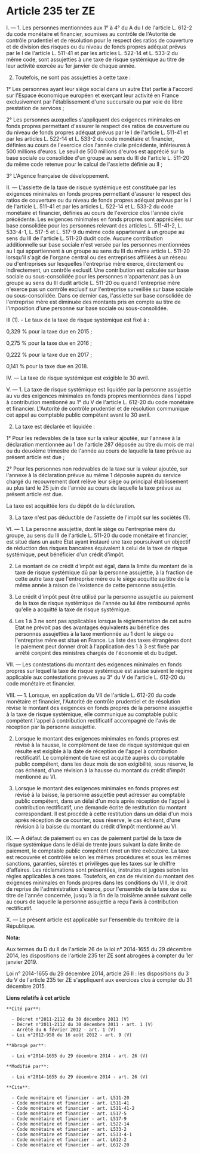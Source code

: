 # Article 235 ter ZE

I. ― 1. Les personnes mentionnées aux 1° à 4° du A du I de l'article L. 612-2 du code monétaire et financier, soumises au
contrôle de l'Autorité de contrôle prudentiel et de résolution pour le respect des ratios de couverture et de division des
risques ou du niveau de fonds propres adéquat prévus par le I de l'article L. 511-41 et par les articles L. 522-14 et L.
533-2 du même code, sont assujetties à une taxe de risque systémique au titre de leur activité exercée au 1er janvier de
chaque année. 

2. Toutefois, ne sont pas assujetties à cette taxe : 

1° Les personnes ayant leur siège social dans un autre Etat partie à l'accord sur l'Espace économique européen et exerçant
leur activité en France exclusivement par l'établissement d'une succursale ou par voie de libre prestation de services ; 

2° Les personnes auxquelles s'appliquent des exigences minimales en fonds propres permettant d'assurer le respect des ratios
de couverture ou du niveau de fonds propres adéquat prévus par le I de l'article L. 511-41 et par les articles L. 522-14 et
L. 533-2 du code monétaire et financier, définies au cours de l'exercice clos l'année civile précédente, inférieures à 500
millions d'euros. Le seuil de 500 millions d'euros est apprécié sur la base sociale ou consolidée d'un groupe au sens du III
de l'article L. 511-20 du même code retenue pour le calcul de l'assiette définie au II ; 

3° L'Agence française de développement. 

II. ― L'assiette de la taxe de risque systémique est constituée par les exigences minimales en fonds propres permettant
d'assurer le respect des ratios de couverture ou du niveau de fonds propres adéquat prévus par le I de l'article L. 511-41 et
par les articles L. 522-14 et L. 533-2 du code monétaire et financier, définies au cours de l'exercice clos l'année civile
précédente. Les exigences minimales en fonds propres sont appréciées sur base consolidée pour les personnes relevant des
articles L. 511-41-2, L. 533-4-1, L. 517-5 et L. 517-9 du même code appartenant à un groupe au sens du III de l'article L.
511-20 dudit code. Aucune contribution additionnelle sur base sociale n'est versée par les personnes mentionnées au I qui
appartiennent à un groupe au sens du III du même article L. 511-20 lorsqu'il s'agit de l'organe central ou des entreprises
affiliées à un réseau ou d'entreprises sur lesquelles l'entreprise mère exerce, directement ou indirectement, un contrôle
exclusif. Une contribution est calculée sur base sociale ou sous-consolidée pour les personnes n'appartenant pas à un groupe
au sens du III dudit article L. 511-20 ou quand l'entreprise mère n'exerce pas un contrôle exclusif sur l'entreprise
surveillée sur base sociale ou sous-consolidée. Dans ce dernier cas, l'assiette sur base consolidée de l'entreprise mère est
diminuée des montants pris en compte au titre de l'imposition d'une personne sur base sociale ou sous-consolidée. 

III (1). - Le taux de la taxe de risque systémique est fixé à :

0,329 % pour la taxe due en 2015 ;

0,275 % pour la taxe due en 2016 ;

0,222 % pour la taxe due en 2017 ;

0,141 % pour la taxe due en 2018. 

IV. ― La taxe de risque systémique est exigible le 30 avril. 

V. ― 1. La taxe de risque systémique est liquidée par la personne assujettie au vu des exigences minimales en fonds propres
mentionnées dans l'appel à contribution mentionné au 1° du V de l'article L. 612-20 du code monétaire et financier.
L'Autorité de contrôle prudentiel et de résolution communique cet appel au comptable public compétent avant le 30 avril. 

2. La taxe est déclarée et liquidée : 

1° Pour les redevables de la taxe sur la valeur ajoutée, sur l'annexe à la déclaration mentionnée au 1 de l'article 287
déposée au titre du mois de mai ou du deuxième trimestre de l'année au cours de laquelle la taxe prévue au présent article
est due ; 

2° Pour les personnes non redevables de la taxe sur la valeur ajoutée, sur l'annexe à la déclaration prévue au même 1 déposée
auprès du service chargé du recouvrement dont relève leur siège ou principal établissement au plus tard le 25 juin de l'année
au cours de laquelle la taxe prévue au présent article est due.

La taxe est acquittée lors du dépôt de la déclaration. 

3. La taxe n'est pas déductible de l'assiette de l'impôt sur les sociétés (1). 

VI. ― 1. La personne assujettie, dont le siège ou l'entreprise mère du groupe, au sens du III de l'article L. 511-20 du code
monétaire et financier, est situé dans un autre Etat ayant instauré une taxe poursuivant un objectif de réduction des risques
bancaires équivalent à celui de la taxe de risque systémique, peut bénéficier d'un crédit d'impôt. 

2. Le montant de ce crédit d'impôt est égal, dans la limite du montant de la taxe de risque systémique dû par la personne
assujettie, à la fraction de cette autre taxe que l'entreprise mère ou le siège acquitte au titre de la même année à raison
de l'existence de cette personne assujettie. 

3. Le crédit d'impôt peut être utilisé par la personne assujettie au paiement de la taxe de risque systémique de l'année ou
lui être remboursé après qu'elle a acquitté la taxe de risque systémique. 

4. Les 1 à 3 ne sont pas applicables lorsque la réglementation de cet autre Etat ne prévoit pas des avantages équivalents au
bénéfice des personnes assujetties à la taxe mentionnée au 1 dont le siège ou l'entreprise mère est situé en France. La liste
des taxes étrangères dont le paiement peut donner droit à l'application des 1 à 3 est fixée par arrêté conjoint des ministres
chargés de l'économie et du budget. 

VII. ― Les contestations du montant des exigences minimales en fonds propres sur lequel la taxe de risque systémique est
assise suivent le régime applicable aux contestations prévues au 3° du V de l'article L. 612-20 du code monétaire et
financier. 

VIII. ― 1. Lorsque, en application du VII de l'article L. 612-20 du code monétaire et financier, l'Autorité de contrôle
prudentiel et de résolution révise le montant des exigences en fonds propres de la personne assujettie à la taxe de risque
systémique, elle communique au comptable public compétent l'appel à contribution rectificatif accompagné de l'avis de
réception par la personne assujettie. 

2. Lorsque le montant des exigences minimales en fonds propres est révisé à la hausse, le complément de taxe de risque
systémique qui en résulte est exigible à la date de réception de l'appel à contribution rectificatif. Le complément de taxe
est acquitté auprès du comptable public compétent, dans les deux mois de son exigibilité, sous réserve, le cas échéant, d'une
révision à la hausse du montant du crédit d'impôt mentionné au VI. 

3. Lorsque le montant des exigences minimales en fonds propres est révisé à la baisse, la personne assujettie peut adresser
au comptable public compétent, dans un délai d'un mois après réception de l'appel à contribution rectificatif, une demande
écrite de restitution du montant correspondant. Il est procédé à cette restitution dans un délai d'un mois après réception de
ce courrier, sous réserve, le cas échéant, d'une révision à la baisse du montant du crédit d'impôt mentionné au VI. 

IX. ― A défaut de paiement ou en cas de paiement partiel de la taxe de risque systémique dans le délai de trente jours
suivant la date limite de paiement, le comptable public compétent émet un titre exécutoire. La taxe est recouvrée et
contrôlée selon les mêmes procédures et sous les mêmes sanctions, garanties, sûretés et privilèges que les taxes sur le
chiffre d'affaires. Les réclamations sont présentées, instruites et jugées selon les règles applicables à ces taxes.
Toutefois, en cas de révision du montant des exigences minimales en fonds propres dans les conditions du VIII, le droit de
reprise de l'administration s'exerce, pour l'ensemble de la taxe due au titre de l'année concernée, jusqu'à la fin de la
troisième année suivant celle au cours de laquelle la personne assujettie a reçu l'avis à contribution rectificatif. 

X. ― Le présent article est applicable sur l'ensemble du territoire de la République.

**Nota:**

Aux termes du D du II de l'article 26 de la loi n° 2014-1655 du 29 décembre 2014, les dispositions de l'article 235 ter ZE
sont abrogées à compter du 1er janvier 2019.

Loi n° 2014-1655 du 29 décembre 2014, article 26 II : les dispositions du 3 du V de l'article 235 ter ZE s'appliquent aux
exercices clos à compter du 31 décembre 2015.

**Liens relatifs à cet article**

	**Cité par**:

	  - Décret n°2011-2112 du 30 décembre 2011 (V)
	  - Décret n°2011-2112 du 30 décembre 2011 - art. 1 (V)
	  - Arrêté du 6 février 2012 - art. 1 (V)
	  - Loi n°2012-958 du 16 août 2012 - art. 9 (V)

	**Abrogé par**:

	  - Loi n°2014-1655 du 29 décembre 2014 - art. 26 (V)

	**Modifié par**:

	  - Loi n°2014-1655 du 29 décembre 2014 - art. 26 (V)

	**Cite**:

	  - Code monétaire et financier - art. L511-20
	  - Code monétaire et financier - art. L511-41
	  - Code monétaire et financier - art. L511-41-2
	  - Code monétaire et financier - art. L517-5
	  - Code monétaire et financier - art. L517-9
	  - Code monétaire et financier - art. L522-14
	  - Code monétaire et financier - art. L533-2
	  - Code monétaire et financier - art. L533-4-1
	  - Code monétaire et financier - art. L612-2
	  - Code monétaire et financier - art. L612-20
